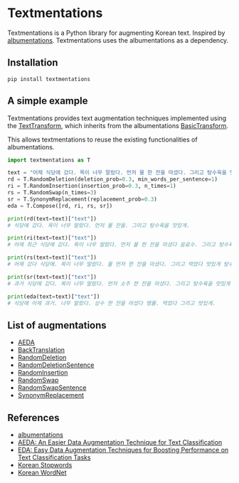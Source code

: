 # Textmentations

Textmentations is a Python library for augmenting Korean text.
Inspired by [albumentations](https://github.com/albumentations-team/albumentations).
Textmentations uses the albumentations as a dependency.

## Installation

```
pip install textmentations
```

## A simple example

Textmentations provides text augmentation techniques implemented using the [TextTransform](https://github.com/Jaesu26/textmentations/blob/v1.2.2/textmentations/core/transforms_interface.py#L16),
which inherits from the albumentations [BasicTransform](https://github.com/albumentations-team/albumentations/blob/1.4.8/albumentations/core/transforms_interface.py#L45).

This allows textmentations to reuse the existing functionalities of albumentations.

```python
import textmentations as T

text = "어제 식당에 갔다. 목이 너무 말랐다. 먼저 물 한 잔을 마셨다. 그리고 탕수육을 맛있게 먹었다."
rd = T.RandomDeletion(deletion_prob=0.3, min_words_per_sentence=1)
ri = T.RandomInsertion(insertion_prob=0.3, n_times=1)
rs = T.RandomSwap(n_times=3)
sr = T.SynonymReplacement(replacement_prob=0.3)
eda = T.Compose([rd, ri, rs, sr])

print(rd(text=text)["text"])
# 식당에 갔다. 목이 너무 말랐다. 먼저 물 잔을. 그리고 탕수육을 맛있게.

print(ri(text=text)["text"])
# 어제 최근 식당에 갔다. 목이 너무 말랐다. 먼저 물 한 잔을 마셨다 음료수. 그리고 탕수육을 맛있게 먹었다.

print(rs(text=text)["text"])
# 어제 갔다 식당에. 목이 너무 말랐다. 물 먼저 한 잔을 마셨다. 그리고 먹었다 맛있게 탕수육을.

print(sr(text=text)["text"])
# 과거 식당에 갔다. 목이 너무 말랐다. 먼저 소주 한 잔을 마셨다. 그리고 탕수육을 맛있게 먹었다.

print(eda(text=text)["text"])
# 식당에 어제 과거. 너무 말랐다. 상수 한 잔을 마셨다 맹물. 먹었다 그리고 맛있게.
```

## List of augmentations

- [AEDA](https://github.com/Jaesu26/textmentations/blob/v1.2.2/textmentations/augmentations/transforms.py#L13)
- [BackTranslation](https://github.com/Jaesu26/textmentations/blob/v1.2.2/textmentations/augmentations/transforms.py#L101)
- [RandomDeletion](https://github.com/Jaesu26/textmentations/blob/v1.2.2/textmentations/augmentations/transforms.py#L136)
- [RandomDeletionSentence](https://github.com/Jaesu26/textmentations/blob/v1.2.2/textmentations/augmentations/transforms.py#L200)
- [RandomInsertion](https://github.com/Jaesu26/textmentations/blob/v1.2.2/textmentations/augmentations/transforms.py#L273)
- [RandomSwap](https://github.com/Jaesu26/textmentations/blob/v1.2.2/textmentations/augmentations/transforms.py#L315)
- [RandomSwapSentence](https://github.com/Jaesu26/textmentations/blob/v1.2.2/textmentations/augmentations/transforms.py#L350)
- [SynonymReplacement](https://github.com/Jaesu26/textmentations/blob/v1.2.2/textmentations/augmentations/transforms.py#L382)

## References

- [albumentations](https://github.com/albumentations-team/albumentations)
- [AEDA: An Easier Data Augmentation Technique for Text Classification](https://arxiv.org/pdf/2108.13230.pdf)
- [EDA: Easy Data Augmentation Techniques for Boosting Performance on
Text Classification Tasks](https://arxiv.org/pdf/1901.11196.pdf)
- [Korean Stopwords](https://www.ranks.nl/stopwords/korean)
- [Korean WordNet](http://wordnet.kaist.ac.kr/)
